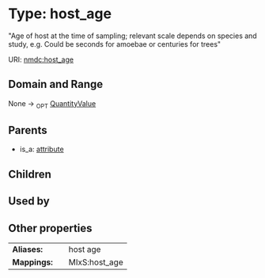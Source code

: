 
# Type: host_age


"Age of host at the time of sampling; relevant scale depends on species and study, e.g. Could be seconds for amoebae or centuries for trees"

URI: [nmdc:host_age](https://microbiomedata/meta/host_age)


## Domain and Range

None ->  <sub>OPT</sub> [QuantityValue](QuantityValue.md)

## Parents

 *  is_a: [attribute](attribute.md)

## Children


## Used by


## Other properties

|  |  |  |
| --- | --- | --- |
| **Aliases:** | | host age |
| **Mappings:** | | MIxS:host_age |

